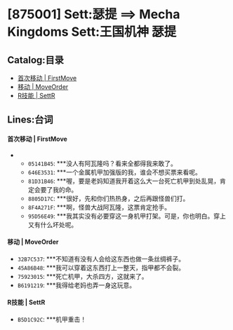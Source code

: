 # [875001] Sett:瑟提 ==> Mecha Kingdoms Sett:王国机神 瑟提
## Catalog:目录
* [首次移动 | FirstMove](#首次移动--FirstMove)
* [移动 | MoveOrder](#移动--MoveOrder)
* [R技能 | SettR](#R技能--SettR)

## Lines:台词
#### 首次移动 | FirstMove
- - `05141B45`: ***没人有阿瓦隆吗？看来全都得我来敢了。
  - `646E3531`: ***一个金属机甲加强版的我，谁会不想买票来看呢。
  - `81D31B46`: ***喔，要是老妈知道我开着这么大一台死亡机甲到处乱晃，肯定会要了我的命。
  - `8805D17C`: ***很好，先和你们热热身，之后再跟怪兽们打。
  - `8F4A271F`: ***啊，怪兽大战阿瓦隆，这票肯定抢手。
  - `95D56E49`: ***我其实没有必要穿这一身机甲打架。可是，你也明白。穿上又有什么坏处呢。

#### 移动 | MoveOrder
  - `32B7C537`: ***不知道有没有人会给这东西也做一条丝绸裤子。
  - `45A86B48`: ***我可以穿着这东西打上一整天，指甲都不会裂。
  - `75923015`: ***死亡机甲，大杀四方，这就来了。
  - `B6191219`: ***我得给老妈也弄一身这玩意。

#### R技能 | SettR
  - `B5D1C92C`: ***机甲重击！